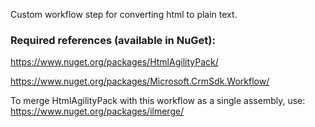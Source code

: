 Custom workflow step for converting html to plain text.

### Required references (available in NuGet): 

https://www.nuget.org/packages/HtmlAgilityPack/

https://www.nuget.org/packages/Microsoft.CrmSdk.Workflow/

To merge HtmlAgilityPack with this workflow as a single assembly, use: https://www.nuget.org/packages/ilmerge/

